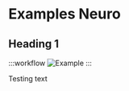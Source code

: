 # Examples Neuro

## Heading 1

:::workflow
![Example](~/workflows/testing2/TrialBasedSession3.bonsai)
:::

Testing text
